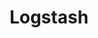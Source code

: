 ---
slug: logstash
title: Logstash
website: https://www.elastic.co/fr/products/logstash
photo: /img/tech/logstash.png
---